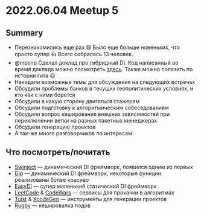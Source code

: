# 2022.06.04 Meetup 5

## Summary

- Перезнакомились еще раз 😄 Было еще больше новеньких, что просто супер 👍 Всего собралось 13 человек.
- @mpsnp Сделал доклад про гибридный DI. Код написанный во время доклада можно посмотреть [здесь](https://github.com/lamp-ios/LampDI). Также можно полазить по истории гита :wink:
- Накидали возможные темы для обсуждения на следующих встречах
- Обсудили проблемы банков в текущих геополитических условиях, и кто как с ними борется
- Обсудили в какую сторону двигаться стажерам
- Обсудили подготовку к алгоритмическим собеседованиям
- Обсудили вопрос кеширования внешних зависимостей при переключении ветки на разных пакетных менеджерах
- Обсудили генерацию проектов
- А так-же много разговорчиков по интересам

## Что посмотреть/почитать

- [Swinject](https://github.com/Swinject/Swinject) — динамический DI фреймворк, появился одним из первых
- [Dip](https://github.com/AliSoftware/Dip) — динамический DI фреймворк, некоторые функции реализованы более красиво
- [EasyDI](https://github.com/Tinkoff/EasyDi) — супер маленький статический DI фреймворк
- [LeetCode](https://leetcode.com/) & [CodeWars](https://www.codewars.com/) — сервисы для прокачки в алгоритмах
- [Tuist](https://tuist.io/) & [XcodeGen](https://github.com/yonaskolb/XcodeGen) — инструменты для генерации проектов
- [Rugby](https://github.com/swiftyfinch/Rugby) — кешировалка подов
